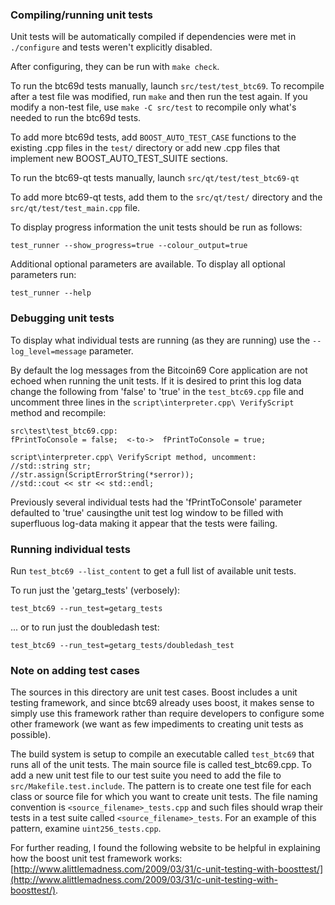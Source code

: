 ### Compiling/running unit tests

Unit tests will be automatically compiled if dependencies were met in `./configure`
and tests weren't explicitly disabled.

After configuring, they can be run with `make check`.

To run the btc69d tests manually, launch `src/test/test_btc69`. To recompile
after a test file was modified, run `make` and then run the test again. If you
modify a non-test file, use `make -C src/test` to recompile only what's needed
to run the btc69d tests.

To add more btc69d tests, add `BOOST_AUTO_TEST_CASE` functions to the existing
.cpp files in the `test/` directory or add new .cpp files that
implement new BOOST_AUTO_TEST_SUITE sections.

To run the btc69-qt tests manually, launch `src/qt/test/test_btc69-qt`

To add more btc69-qt tests, add them to the `src/qt/test/` directory and
the `src/qt/test/test_main.cpp` file.

To display progress information the unit tests should be run as follows:

`test_runner --show_progress=true --colour_output=true`

Additional optional parameters are available. To display all optional parameters run:

`test_runner --help`

### Debugging unit tests

To display what individual tests are running (as they are running) use the
`--log_level=message` parameter.  

By default the log messages from the Bitcoin69 Core application are not echoed 
when running the unit tests.  If it is desired to print this log data change 
the following from 'false' to 'true' in the `test_btc69.cpp` file and uncomment
three lines in the `script\interpreter.cpp\ VerifyScript` method and recompile:

    src\test\test_btc69.cpp:
    fPrintToConsole = false;  <-to->  fPrintToConsole = true;

    script\interpreter.cpp\ VerifyScript method, uncomment:
    //std::string str;
    //str.assign(ScriptErrorString(*serror));
    //std::cout << str << std::endl;

Previously several individual tests had the 'fPrintToConsole' parameter defaulted to 
'true' causingthe unit test log window to be filled with superfluous log-data making 
it appear that the tests were failing.

### Running individual tests

Run `test_btc69 --list_content` to get a full list of available unit tests.

To run just the 'getarg_tests' (verbosely):

    test_btc69 --run_test=getarg_tests

... or to run just the doubledash test:

    test_btc69 --run_test=getarg_tests/doubledash_test

### Note on adding test cases

The sources in this directory are unit test cases.  Boost includes a
unit testing framework, and since btc69 already uses boost, it makes
sense to simply use this framework rather than require developers to
configure some other framework (we want as few impediments to creating
unit tests as possible).

The build system is setup to compile an executable called `test_btc69`
that runs all of the unit tests.  The main source file is called
test_btc69.cpp. To add a new unit test file to our test suite you need 
to add the file to `src/Makefile.test.include`. The pattern is to create 
one test file for each class or source file for which you want to create 
unit tests.  The file naming convention is `<source_filename>_tests.cpp` 
and such files should wrap their tests in a test suite 
called `<source_filename>_tests`. For an example of this pattern, 
examine `uint256_tests.cpp`.

For further reading, I found the following website to be helpful in
explaining how the boost unit test framework works:
[http://www.alittlemadness.com/2009/03/31/c-unit-testing-with-boosttest/](http://www.alittlemadness.com/2009/03/31/c-unit-testing-with-boosttest/).
